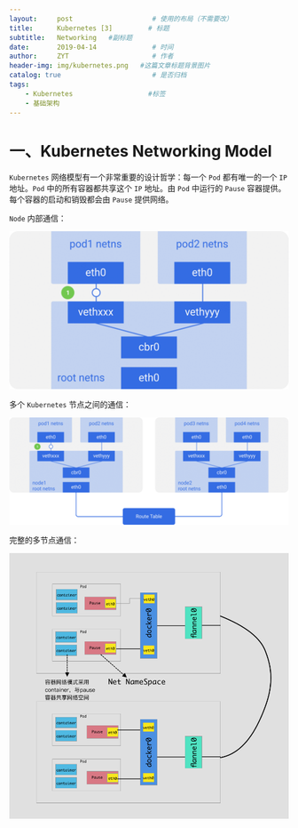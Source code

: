 ```yaml
---
layout:     post                    # 使用的布局（不需要改）
title:      Kubernetes [3]         # 标题 
subtitle:   Networking   #副标题
date:       2019-04-14              # 时间
author:     ZYT                     # 作者
header-img: img/kubernetes.png   #这篇文章标题背景图片
catalog: true                       # 是否归档
tags:
    - Kubernetes                   #标签
    - 基础架构
---
```


# 一、Kubernetes Networking Model

`Kubernetes` 网络模型有一个非常重要的设计哲学：每一个 `Pod` 都有唯一的一个 `IP` 地址。`Pod` 中的所有容器都共享这个 `IP` 地址。由 `Pod` 中运行的 `Pause` 容器提供。每个容器的启动和销毁都会由 `Pause` 提供网络。

`Node` 内部通信：

![Node Networking](/img/dockerNetwork.gif)

多个 `Kubernetes` 节点之间的通信：

![Docker Networking](/img/kubernetesNet.gif)

完整的多节点通信：

![Multi Node Networking](/img/KubernetesMultiNode.png)
